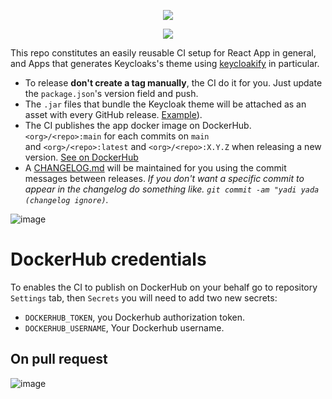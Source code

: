 <p align="center">
    <img src="https://user-images.githubusercontent.com/6702424/110708305-c44b2c00-81fa-11eb-8152-eeaaac0883d6.png">  
</p>
<p align="center">
    <img src="https://github.com/garronej/keycloakify-demo-app/workflows/ci/badge.svg?branch=main">
</p>

This repo constitutes an easily reusable CI setup for React App in general, and Apps that generates Keycloaks's theme 
using [keycloakify](https://github.com/InseeFrLab/keycloakify) in particular.

- To release **don't create a tag manually**, the CI do it for you. Just update the `package.json`'s version field and push.
- The `.jar` files that bundle the Keycloak theme will be attached as an asset with every GitHub release. [Example](https://github.com/InseeFrLab/keycloakify-demo-app/releases/tag/v0.1.0)).
- The CI publishes the app docker image on DockerHub. `<org>/<repo>:main` for each commits on `main`  
  and `<org>/<repo>:latest` and `<org>/<repo>:X.Y.Z` when releasing a new version. [See on DockerHub](https://hub.docker.com/r/garronej/keycloakify-demo-app/tags?page=1&ordering=last_updated)
- A [CHANGELOG.md](https://github.com/InseeFrLab/keycloakify-demo-app/blob/main/CHANGELOG.md) will be maintained for you using the commit messages between releases. *If you don't want a specific commit to appear
  in the changelog do something like. `git commit -am "yadi yada (changelog ignore)`.*
  
![image](https://user-images.githubusercontent.com/6702424/110708577-2d32a400-81fb-11eb-98ae-499d5746c2f2.png)

# DockerHub credentials

To enables the CI to publish on DockerHub on your behalf go to 
repository ``Settings`` tab, then ``Secrets`` you will need to add two new secrets:
- ``DOCKERHUB_TOKEN``, you Dockerhub authorization token.
- ``DOCKERHUB_USERNAME``, Your Dockerhub username.


## On pull request

![image](https://user-images.githubusercontent.com/6702424/111345106-4022f980-867d-11eb-9d56-a4d86f595bde.png)


